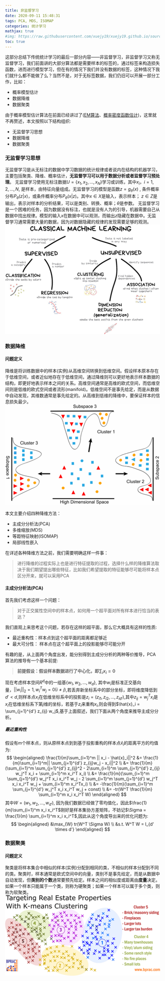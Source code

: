 ```yaml
---
title: 非监督学习
date: 2020-09-11 15:48:31
tags: PCA, MDS, ISOMAP 
categories: 统计学习 
mathjax: true
#img: https://raw.githubusercontent.com/xuejy19/xuejy19.github.io/source/thumbnail/unsupervise.png
toc: true 
---
```

这部分总结下传统统计学习的最后一部分内容——非监督学习，非监督学习又称无监督学习，我们前面讲的大部分算法都是需要样本的标签的，通过标签来构造损失函数，进而进行模型学习，但在有的情况下我们并没有数据的标签，这种情况下我们就什么都不能做了么？当然不是，对于无标签数据，我们仍旧可以开展一部分工作，比如：
- 概率模型估计 
- 数据降维
- 数据聚类

由于概率模型估计算法在前面已经讲过了([EM算法](https://xuejy19.github.io/2020/07/30/EM/)、[概率密度函数估计](https://xuejy19.github.io/2020/07/27/概率密度函数估计/#more))，这里就不再赘述，本文按照以下结构组织:
- 无监督学习思想
- 数据降维
- 数据聚类 

<!--more-->

### 无监督学习思想
无监督学习是从无标注的数据中学习数据的统计规律或者说内在结构的机器学习，主要包括聚类、降维、概率估计，**无监督学习可以用于数据分析或者监督学习预处理**。
无监督学习使用无标注数据$U = \{ x_1, x_2, \dots, x_N\}$学习或训练，其中$x_i，i = 1,2,\dots,N$, 是样本，由特征向量组成。无监督学习的模型是函数$z = g_{\theta}(x)$ , 条件概率分布$P_{\theta}(z|x)$，或条件概率分布$P_{\theta}(x|z)$。其中$x \in X$是输入，表示样本； $z \in Z$是输出，表示对样本的分析结果，可以是类别、转换、概率；$\theta$是参数。 
无监督学习是一个困难的任务，因为数据没有标注，也就是没有人为的引导，机器需要自己从数据中找出规律。模型的输入$x$在数据中可以观测，而输出$z$隐藏在数据中。无监督学习通常需要大量的数据，因为对数据隐藏的规律的发现需要足够的观测。 
![机器学习算法划分](https://raw.githubusercontent.com/xuejy19/xuejy19.github.io/source/Img/Unsupervised.jpg)

### 数据降维
#### 问题定义 
降维是将训练数据中的样本(实例)从高维空间转换到低维空间。假设样本原本存在于低维空间，或者近似地存在于低维空间，通过降维则可以更好地表示样本数据的结构，即更好地表示样本之间的关系。高维空间通常是高维的欧式空间，而低维空间则是低维的欧式空间或者流形(manifold)。低维空间不是事先给定，而是从数据中自动发现，其维数通常是事先给定的。从高维到低维的降维中，要保证样本的信息损失最少。
![降维](https://raw.githubusercontent.com/xuejy19/xuejy19.github.io/source/Img/dimension.png)

本文主要介绍四种降维方法：
- 主成分分析法(PCA)
- 多维缩放(MDS)
- 等距特征映射(ISOMAP) 
- 局部线性嵌入

在详述各种降维方法之前，我们需要明确这样一件事：
> 进行降维的过程实际上也是进行特征提取的过程，选择什么样的降维算法取决于我们期望提出哪些特征，比如我们希望提取的特征能够尽可能将样本点区分开来，就可以采用PCA


#### 主成分分析法(PCA)
首先我们考虑这样一个问题：
> 对于正交属性空间中的样本点，如何用一个超平面对所有样本进行恰当的表达？

我们直观上来思考这个问题，若存在这样的超平面，那么它大概具有这样的性质:
- 最近重构性：样本点到这个超平面的距离都足够近
- 最大可分性： 样本点在这个超平面上的投影能够尽可能分开 

有趣的是，从上面两个角度出发，能分别得到主成分分析的两种等价推导，PCA算法的推导有一个基本前提:
> **前提假设：假设样本数据进行了中心化，即$\sum_i x_i = 0$** 

现在考虑样本空间$R^d$中的一组基$\{ w_1, w_2, \dots, w_d \}$, 其中$w_i$是标准正交基向量，$||w_i||_2 = 1, w_i^Tw_j = 0(i \neq j)$,若丢弃新坐标系中的部分坐标，即将维度降低到$d' < d$,则样本点$x_i$在低维坐标系中的投影是$z_i = (z_{i1}, z_{i2}, \dots, z_{id'})$,其中$z_{ij} = w_j^T x_i$是$x_i$在低维坐标系下第$j$维的坐标，若基于$z_i$来重构$x_i$,则会得到$\hat{x}_i = \sum_{j=1}^{d'} z_{ij} w_j$,基于上面叙述，我们下面从两个角度来推导主成分分析。
##### 最近重构性 
假设有$m$个样本点，则从原样本点到到基于投影重构的样本点$\hat{x}_i$的距离平方的均值为:
$$
    \begin{aligned}
        \frac{1}{m}\sum_{i=1}^m || x_i - \hat{x}_i||^2   &=  \frac{1}{m}\sum_{i=1}^m|| \sum_{j=1}^{d'} z_{ij}w_j - x_i||^2   \\
        &= \frac{1}{m} (\sum_{i=1}^m \sum_{j=1}^{d'} z_{ij}^2 - 2\sum_{i=1}^m \sum_{j=1}^{d'} z_{ij} w_j^T x_i  + \sum_{i=1}^m x_i^T x_i)  \\
        &= \frac{1}{m}(\sum_{i=1}^m \sum_{j=1}^{d'} w_j^T x_i x_i^T w_j - 2 \sum_{i=1}^m \sum_{j=1}^{d'} w_j^T x_i x_i^T w_j + \sum_{i=1}^m x_i^Tx_i) \\
        &= -\frac{1}{m}(\sum_{i=1}^m \sum_{j=1}^{d'} w_j^T x_i x_i^T w_j + const) \\
        &= -tr(W^T \frac{1}{m} \sum_{i=1}^m x_i x_i^T W) 
    \end{aligned}
$$
其中$W = (w_1, w_2, \dots, w_{d'})$, 因为我们数据已经做了零均值化，因此$\frac{1}{m}\sum_{i=1}^m x_i x_i^T$刚好是样本集协方差矩阵，不妨记$\Sigma = \frac{1}{m} \sum_{i=1}^m x_i x_i^T$,因此从这个角度导出来的优化问题为:
$$
    \begin{aligned}
        &\max_{W} tr(W^T \Sigma W) \\
        &s.t. W^T W = I_{d' \times d'}
    \end{aligned}
$$

### 数据聚类 
#### 问题定义 
聚类是将样本集合中相似的样本(实例)分配到相同的类，不相似的样本分配到不同的类。聚类时，样本通常是欧式空间中的向量，类别不是事先给定，而是从数据中自动发现，但**类别的个数**通常要预先给定。样本之间的相似度或距离由**度量**决定。如果一个样本只能属于一个类，则称为硬聚类；如果一个样本可以属于多个类，则称为软聚类。
![聚类](https://raw.githubusercontent.com/xuejy19/xuejy19.github.io/source/Img/clustering.png)
